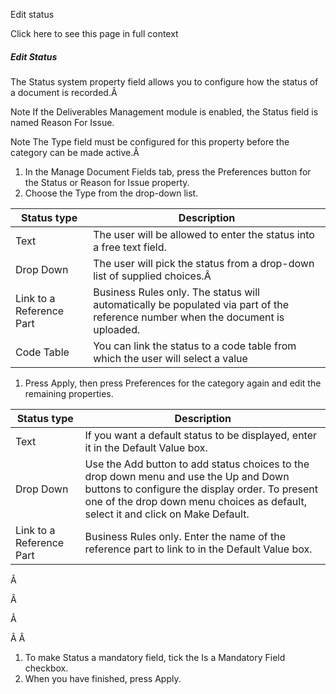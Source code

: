 Edit status

Click here to see this page in full context

#####  Edit Status

The Status system property field allows you to configure how the status of a
document is recorded.Â

Note  If the Deliverables Management module is enabled, the Status field is
named Reason For Issue.

Note  The Type field must be configured for this property before the category
can be made active.Â

  1. In the Manage Document Fields tab, press the Preferences button for the Status or Reason for Issue property. 
  2. Choose the Type from the drop-down list. 

Status type  |  Description   
---|---  
Text  |  The user will be allowed to enter the status into a free text field.   
Drop Down  |  The user will pick the status from a drop-down list of supplied choices.Â   
Link to a Reference Part  |  Business Rules only. The status will automatically be populated via part of the reference number when the document is uploaded.   
Code Table  |  You can link the status to a code table from which the user will select a value   
  
  

  1. Press Apply, then press Preferences for the category again and edit the remaining properties. 

Status type  |  Description   
---|---  
Text  |  If you want a default status to be displayed, enter it in the Default Value box.   
Drop Down  |  Use the Add button to add status choices to the drop down menu and use the Up and Down buttons to configure the display order. To present one of the drop down menu choices as default, select it and click on Make Default.   
Link to a Reference Part  |  Business Rules only. Enter the name of the reference part to link to in the Default Value box.   
  
Â

Â

Â

  
Â Â

  1. To make Status a mandatory field, tick the Is a Mandatory Field checkbox. 
  2. When you have finished, press Apply. 

